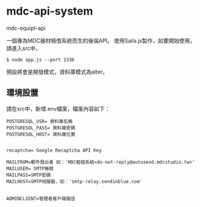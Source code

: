 # mdc-api-system
mdc-equipt-api

一個專為MDC器材租借系統而生的後端API。
使用Sails.js製作，如要開始使用，請進入src中，
```console
$ node app.js --port 1336
```
預設將會是開發模式，資料庫模式為alter。

## 環境設置
請在src中，新增.env檔案，檔案內容如下：
```
POSTGRESQL_USR= 資料庫名稱
POSTGRESQL_PASS= 資料庫密碼
POSTGRESQL_HOST= 資料庫位置


recaptcha= Google Recaptcha API Key

MAILFROM=郵件發出者 如：'MDC租借系統<do-not-reply@autosend.mdcstudio.tw>'
MAILUSER= SMTP帳號
MAILPASS=SMTP密碼
MAILHOST=SMTP伺服器，如：'smtp-relay.sendinblue.com'


ADMINCLIENT=管理者客戶端路徑
```
